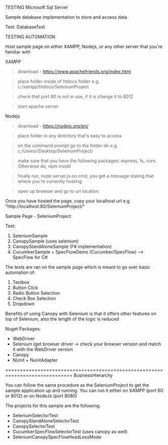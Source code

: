 TESTING Microsoft Sql Server

Sample database implementation to store and access data

Test:
DatabaseTest

TESTING AUTOMATION

Host sample page on either XAMPP, Nodejs, or any other server that you're familiar with

XAMPP

> download - https://www.apachefriends.org/index.html

> place folder inside of htdocs folder e.g. c:/xampp/htdocs/SeleniumProject

> check that port 80 is not in use, if it is change it to 8012

> start apache server

Nodejs

> download - https://nodejs.org/en/

> place folder in any directory that's easy to access

> on the command prompt go to the folder dir e.g. c:/Users/<username>/Desktop/SeleniumProject/
  
> make sure that you have the following packages: express, fs, cors. Otherwise do, npm install <package-name>
  
> finally run, node server.js on cmd, you get a message stating that where you're currently hosting

> open up browser and go to url location

Once you have hosted the page, copy your localhost url e.g. "http://localhost:80/SeleniumProject/"

Sample Page - SeleniumProject

Test:

1) SeleniumSample
2) CanopySample (uses selenium)
3) CanopyStandAloneSample (F# implementation)
4) CucumberSample + SpecFlowDemo (Cucumber/SpecFlow) --> SpecFlow for C#

The tests are ran on the sample page which is meant to go over basic automation of:

1) Textbox
2) Button Click
3) Radio Button Selection
4) Check Box Selection
5) Dropdown

Benefits of using Canopy with Selenium is that it offers other features on top of Selenium, also
the length of the logic is reduced

Nuget Packages:

- WebDriver
- Selenium (get browser driver -> check your browser version and match it with the WebDriver version
- Canopy
- NUnit + NunitAdapter

=============================================================================
BusinessHierarchy

You can follow the same procedure as the SeleniumProject to get the sample application
up and running. You can run it either on XAMPP (port 80 or 8012) or on NodeJs (port 8080)

The projects for this sample are the following:

- SeleniumSelectorTest
- CanopyStandAloneSelectorTest
- CanopySelectorTest
- CucumberSpecFlowSelectorTest (uses canopy as well)
- SeleniumCanopySpecFlowHeadLessMode


